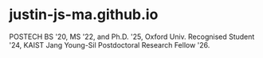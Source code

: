 # justin-js-ma.github.io
POSTECH BS '20, MS '22, and Ph.D. '25, Oxford Univ. Recognised Student '24, KAIST Jang Young-Sil Postdoctoral Research Fellow '26. 
